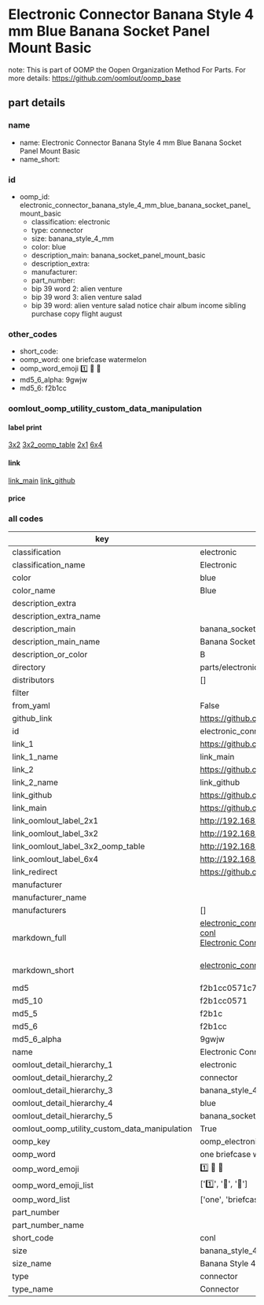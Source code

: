 # Electronic Connector Banana Style 4 mm Blue Banana Socket Panel Mount Basic  

note: This is part of OOMP the Oopen Organization Method For Parts. For more details: https://github.com/oomlout/oomp_base

##  part details
  







### name
* name: Electronic Connector Banana Style 4 mm Blue Banana Socket Panel Mount Basic
* name_short: 
### id
* oomp_id: electronic_connector_banana_style_4_mm_blue_banana_socket_panel_mount_basic
  * classification: electronic
  * type: connector
  * size: banana_style_4_mm
  * color: blue
  * description_main: banana_socket_panel_mount_basic
  * description_extra: 
  * manufacturer: 
  * part_number: 
  * bip 39 word 2: alien venture
  * bip 39 word 3: alien venture salad
  * bip 39 word: alien venture salad notice chair album income sibling purchase copy flight august

### other_codes
* short_code: 
* oomp_word: one briefcase watermelon
* oomp_word_emoji :one: :briefcase: :watermelon:
* md5_6_alpha: 9gwjw
* md5_6: f2b1cc






### oomlout_oomp_utility_custom_data_manipulation
#### label print
[3x2](http://192.168.1.245:1112/?label=oomp%209gwjw)
[3x2_oomp_table](http://192.168.1.108:1112/?label=oomp%209gwjw)
[2x1](http://192.168.1.242:1112/?label=oomp%209gwjw)
[6x4](http://192.168.1.55:1112/?label=oomp%209gwjw)    

#### link

[link_main](https://github.com/oomlout/oomlout_oomp_version_1_messy/tree/main/parts/electronic_connector_banana_style_4_mm_blue_banana_socket_panel_mount_basic) [link_github](https://github.com/oomlout/oomlout_oomp_version_1_messy/tree/main/parts/electronic_connector_banana_style_4_mm_blue_banana_socket_panel_mount_basic)                             

#### price







### all codes 
| key | value |  
| --- | --- |  
| classification | electronic |  
| classification_name | Electronic |  
| color | blue |  
| color_name | Blue |  
| description_extra |  |  
| description_extra_name |  |  
| description_main | banana_socket_panel_mount_basic |  
| description_main_name | Banana Socket Panel Mount Basic |  
| description_or_color | B  |  
| directory | parts/electronic_connector_banana_style_4_mm_blue_banana_socket_panel_mount_basic |  
| distributors | [] |  
| filter |  |  
| from_yaml | False |  
| github_link | https://github.com/oomlout/oomlout_oomp_part_src/tree/main/parts/electronic_connector_banana_style_4_mm_blue_banana_socket_panel_mount_basic |  
| id | electronic_connector_banana_style_4_mm_blue_banana_socket_panel_mount_basic |  
| link_1 | https://github.com/oomlout/oomlout_oomp_version_1_messy/tree/main/parts/electronic_connector_banana_style_4_mm_blue_banana_socket_panel_mount_basic |  
| link_1_name | link_main |  
| link_2 | https://github.com/oomlout/oomlout_oomp_version_1_messy/tree/main/parts/electronic_connector_banana_style_4_mm_blue_banana_socket_panel_mount_basic |  
| link_2_name | link_github |  
| link_github | https://github.com/oomlout/oomlout_oomp_version_1_messy/tree/main/parts/electronic_connector_banana_style_4_mm_blue_banana_socket_panel_mount_basic |  
| link_main | https://github.com/oomlout/oomlout_oomp_version_1_messy/tree/main/parts/electronic_connector_banana_style_4_mm_blue_banana_socket_panel_mount_basic |  
| link_oomlout_label_2x1 | http://192.168.1.242:1112/?label=oomp%209gwjw |  
| link_oomlout_label_3x2 | http://192.168.1.245:1112/?label=oomp%209gwjw |  
| link_oomlout_label_3x2_oomp_table | http://192.168.1.108:1112/?label=oomp%209gwjw |  
| link_oomlout_label_6x4 | http://192.168.1.55:1112/?label=oomp%209gwjw |  
| link_redirect | https://github.com/oomlout/oomlout_oomp_version_1_messy/tree/main/parts/electronic_connector_banana_style_4_mm_blue_banana_socket_panel_mount_basic |  
| manufacturer |  |  
| manufacturer_name |  |  
| manufacturers | [] |  
| markdown_full | [electronic_connector_banana_style_4_mm_blue_banana_socket_panel_mount_basic](none)<br>[conl](none)<br>[Electronic Connector Banana Style 4 Mm Blue Banana Socket Panel Mount Basic](none)<br><br> |  
| markdown_short | [electronic_connector_banana_style_4_mm_blue_banana_socket_panel_mount_basic](none)<br><br> |  
| md5 | f2b1cc0571c7ae501792e96f7cbc9032 |  
| md5_10 | f2b1cc0571 |  
| md5_5 | f2b1c |  
| md5_6 | f2b1cc |  
| md5_6_alpha | 9gwjw |  
| name | Electronic Connector Banana Style 4 mm Blue Banana Socket Panel Mount Basic |  
| oomlout_detail_hierarchy_1 | electronic |  
| oomlout_detail_hierarchy_2 | connector |  
| oomlout_detail_hierarchy_3 | banana_style_4_mm |  
| oomlout_detail_hierarchy_4 | blue |  
| oomlout_detail_hierarchy_5 | banana_socket_panel_mount_basic |  
| oomlout_oomp_utility_custom_data_manipulation | True |  
| oomp_key | oomp_electronic_connector_banana_style_4_mm_blue_banana_socket_panel_mount_basic |  
| oomp_word | one briefcase watermelon |  
| oomp_word_emoji | :one: :briefcase: :watermelon: |  
| oomp_word_emoji_list | [':one:', ':briefcase:', ':watermelon:'] |  
| oomp_word_list | ['one', 'briefcase', 'watermelon'] |  
| part_number |  |  
| part_number_name |  |  
| short_code | conl |  
| size | banana_style_4_mm |  
| size_name | Banana Style 4 mm |  
| type | connector |  
| type_name | Connector |  
